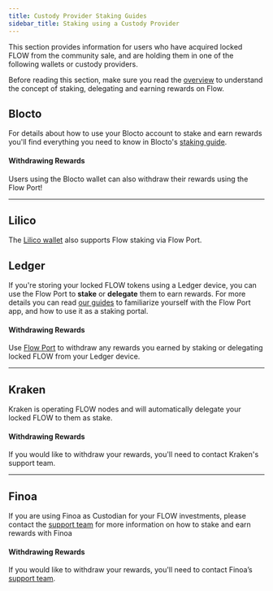 ```yaml
---
title: Custody Provider Staking Guides
sidebar_title: Staking using a Custody Provider
---
```


This section provides information for users who have acquired locked FLOW from the community sale, and are holding them in one of the following wallets or custody providers.

Before reading this section, make sure you read the [overview](./) to understand the concept of staking, delegating and earning rewards
on Flow.

## Blocto

For details about how to use your Blocto account to stake and earn rewards you'll
find everything you need to know in Blocto's [staking guide](https://guide.blocto.app/article/stake-flow-tokens-step-by-step-with-blocto).

#### Withdrawing Rewards

Users using the Blocto wallet can also withdraw their rewards using the Flow Port!

---

## Lilico

The [Lilico wallet](https://lilico.app/) also supports Flow staking via Flow Port.

## Ledger

If you're storing your locked FLOW tokens using a Ledger device, you can use the Flow Port to **stake** or **delegate** them to earn rewards.
For more details you can read [our guides](../flow-port) to familiarize yourself with the Flow Port app,
and how to use it as a staking portal.

#### Withdrawing Rewards

Use [Flow Port](https://port.onflow.org) to withdraw any rewards you earned by staking or delegating locked FLOW from your Ledger device.

---

## Kraken

Kraken is operating FLOW nodes and will automatically delegate your locked FLOW to them as stake.

#### Withdrawing Rewards

If you would like to withdraw your rewards, you'll need to contact Kraken's support team.

---

## Finoa

If you are using Finoa as Custodian for your FLOW investments, please contact the [support team](mailto:support@finoa.com) for more information on how to stake and earn rewards with Finoa

#### Withdrawing Rewards

If you would like to withdraw your rewards, you'll need to contact Finoa’s [support team](mailto:support@finoa.com).
